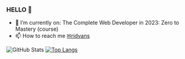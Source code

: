 ### HELLO 👋
- 🌱 I’m currently on: The Complete Web Developer in 2023: Zero to Mastery (course)
- 📫 How to reach me [✉ridvans](https://www.abv.bg/)

![GitHub Stats](https://github-readme-stats.vercel.app/api?username=ridvanms&theme=Khroma)
[![Top Langs](https://github-readme-stats.vercel.app/api/top-langs/?username=ridvanmsy&layout=compact)](https://github.com/ridvanms/github-readme-stats)
<!-- - 👋 Hi, I’m @ridvanms
- 👀 I’m interested in ...
- 🌱 I’m currently learning ...
- 💞️ I’m looking to collaborate on ...
- 📫 How to reach me ...
 -->
<!---
ridvanms/ridvanms is a ✨ special ✨ repository because its `README.md` (this file) appears on your GitHub profile.
You can click the Preview link to take a look at your changes.
--->
